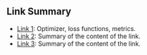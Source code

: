 ## Link Summary

- [Link 1](https://lsunsky.github.io/2020/01/Metrics_in_Keras/): Optimizer, loss functions, metrics.
- [Link 2](URL_2): Summary of the content of the link.
- [Link 3](URL_3): Summary of the content of the link.
